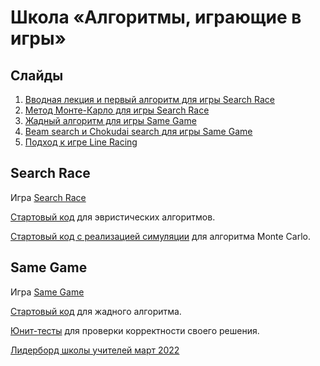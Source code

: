 # Школа «Алгоритмы, играющие в игры»

## Слайды

1. [Вводная лекция и первый алгоритм для игры Search Race](slides/online_4dx1.5h/day0-intro.pptx)
2. [Метод Монте-Карло для игры Search Race](slides/online_4dx1.5h/day1-montecarlo.pptx)
3. [Жадный алгоритм для игры Same Game](slides/online_4dx1.5h/day2-greedy.pptx)
4. [Beam search и Chokudai search для игры Same Game](slides/online_4dx1.5h/day3-beam.pptx)
5. [Подход к игре Line Racing](slides/online_4dx1.5h/day3-final.pptx)

## Search Race

Игра [Search Race](https://www.codingame.com/multiplayer/optimization/search-race)

[Стартовый код](/search-race/searchrace_heuristics.py) для эвристических алгоритмов.

[Стартовый код с реализацией симуляции](/search-race/searchrace_simulation.py) для алгоритма Monte Carlo.

## Same Game

Игра [Same Game](https://www.codingame.com/multiplayer/optimization/samegame)

[Стартовый код](/same-game/samegame.py) для жадного алгоритма.

[Юнит-тесты](/same-game/tests.py) для проверки корректности своего решения.

[Лидерборд школы учителей март 2022](https://docs.google.com/spreadsheets/d/1WSjvCBzfQUUCSWkiHbSvjwpa4u8yLpZqoUuzhWb06GM/edit?usp=sharing)
